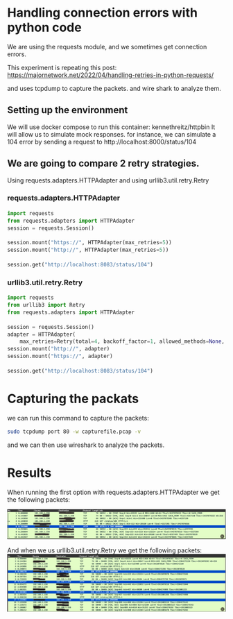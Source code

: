# Handling connection errors with python code
We are using the requests module, and we sometimes get connection errors.

This experiment is repeating this post: https://majornetwork.net/2022/04/handling-retries-in-python-requests/

and uses tcpdump to capture the packets. and wire shark to analyze them.

## Setting up the environment
We will use docker compose to run this container: kennethreitz/httpbin
It will allow us to simulate mock responses.
for instance, we can simulate a 104 error by sending a request to http://localhost:8000/status/104



## We are going to compare 2 retry strategies.
Using requests.adapters.HTTPAdapter and using urllib3.util.retry.Retry

### requests.adapters.HTTPAdapter
```python
import requests
from requests.adapters import HTTPAdapter
session = requests.Session()

session.mount("https://", HTTPAdapter(max_retries=5))
session.mount("http://", HTTPAdapter(max_retries=5))

session.get("http://localhost:8083/status/104")
```

### urllib3.util.retry.Retry
```python
import requests
from urllib3 import Retry
from requests.adapters import HTTPAdapter

session = requests.Session()
adapter = HTTPAdapter(
    max_retries=Retry(total=4, backoff_factor=1, allowed_methods=None, status_forcelist=[104, 107, 109]))
session.mount("http://", adapter)
session.mount("https://", adapter)

session.get("http://localhost:8083/status/104")
```

# Capturing the packats
we can run this command to capture the packets:
```bash
sudo tcpdump port 80 -w capturefile.pcap -v
```
and we can then use wireshark to analyze the packets.


# Results
When running the first option with requests.adapters.HTTPAdapter we get the following packets:

![img_1.png](img_1.png)

And when we us urllib3.util.retry.Retry we get the following packets:
![img.png](img.png)